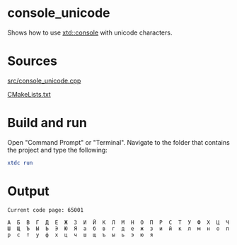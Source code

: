 # console_unicode

Shows how to use [xtd::console](https://codedocs.xyz/gammasoft71/xtd/classxtd_1_1console.html) with unicode characters.

# Sources

[src/console_unicode.cpp](src/console_unicode.cpp)

[CMakeLists.txt](CMakeLists.txt)

# Build and run

Open "Command Prompt" or "Terminal". Navigate to the folder that contains the project and type the following:

```cmake
xtdc run
```

# Output

```
Current code page: 65001

А  Б  В  Г  Д  Е  Ж  З  И  Й  К  Л  М  Н  О  П  Р  С  Т  У  Ф  Х  Ц  Ч
Ш  Щ  Ъ  Ы  Ь  Э  Ю  Я  а  б  в  г  д  е  ж  з  и  й  к  л  м  н  о  п
р  с  т  у  ф  х  ц  ч  ш  щ  ъ  ы  ь  э  ю  я
```
